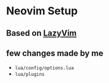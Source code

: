 # Neovim Setup

## Based on [LazyVim](https://www.lazyvim.org/)
## few changes made by me
- `lua/config/options.lua`
- `lua/plugins`
